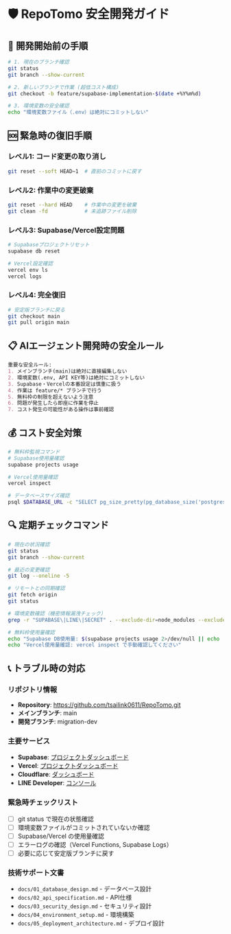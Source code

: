 # 🛡️ RepoTomo 安全開発ガイド

## 🚀 開発開始前の手順

```bash
# 1. 現在のブランチ確認
git status
git branch --show-current

# 2. 新しいブランチで作業 (超低コスト構成)
git checkout -b feature/supabase-implementation-$(date +%Y%m%d)

# 3. 環境変数の安全確認
echo "環境変数ファイル（.env）は絶対にコミットしない"
```

## 🆘 緊急時の復旧手順

### レベル1: コード変更の取り消し
```bash
git reset --soft HEAD~1  # 直前のコミットに戻す
```

### レベル2: 作業中の変更破棄
```bash
git reset --hard HEAD    # 作業中の変更を破棄
git clean -fd            # 未追跡ファイル削除
```

### レベル3: Supabase/Vercel設定問題
```bash
# Supabaseプロジェクトリセット
supabase db reset

# Vercel設定確認
vercel env ls
vercel logs
```

### レベル4: 完全復旧
```bash
# 安定版ブランチに戻る
git checkout main
git pull origin main
```

## 📋 AIエージェント開発時の安全ルール

```markdown
重要な安全ルール:
1. メインブランチ(main)は絶対に直接編集しない
2. 環境変数(.env, API KEY等)は絶対にコミットしない
3. Supabase・Vercelの本番設定は慎重に扱う
4. 作業は feature/* ブランチで行う
5. 無料枠の制限を超えないよう注意
6. 問題が発生したら即座に作業を停止
7. コスト発生の可能性がある操作は事前確認
```

## 💰 コスト安全対策

```bash
# 無料枠監視コマンド
# Supabase使用量確認
supabase projects usage

# Vercel使用量確認  
vercel inspect

# データベースサイズ確認
psql $DATABASE_URL -c "SELECT pg_size_pretty(pg_database_size('postgres'));"
```

## 🔍 定期チェックコマンド

```bash
# 現在の状況確認
git status
git branch --show-current

# 最近の変更確認  
git log --oneline -5

# リモートとの同期確認
git fetch origin
git status

# 環境変数確認（機密情報漏洩チェック）
grep -r "SUPABASE\|LINE\|SECRET" . --exclude-dir=node_modules --exclude-dir=.git

# 無料枠使用量確認
echo "Supabase DB使用量: $(supabase projects usage 2>/dev/null || echo '確認できませんでした')"
echo "Vercel使用量確認: vercel inspect で手動確認してください"
```

## 📞 トラブル時の対応

### リポジトリ情報
- **Repository**: https://github.com/tsailink0611/RepoTomo.git
- **メインブランチ**: main
- **開発ブランチ**: migration-dev

### 主要サービス
- **Supabase**: [プロジェクトダッシュボード](https://supabase.com/dashboard)
- **Vercel**: [プロジェクトダッシュボード](https://vercel.com/dashboard)
- **Cloudflare**: [ダッシュボード](https://dash.cloudflare.com/)
- **LINE Developer**: [コンソール](https://developers.line.biz/console/)

### 緊急時チェックリスト
- [ ] git status で現在の状態確認
- [ ] 環境変数ファイルがコミットされていないか確認
- [ ] Supabase/Vercel の使用量確認
- [ ] エラーログの確認（Vercel Functions, Supabase Logs）
- [ ] 必要に応じて安定版ブランチに戻す

### 技術サポート文書
- `docs/01_database_design.md` - データベース設計
- `docs/02_api_specification.md` - API仕様
- `docs/03_security_design.md` - セキュリティ設計
- `docs/04_environment_setup.md` - 環境構築
- `docs/05_deployment_architecture.md` - デプロイ設計